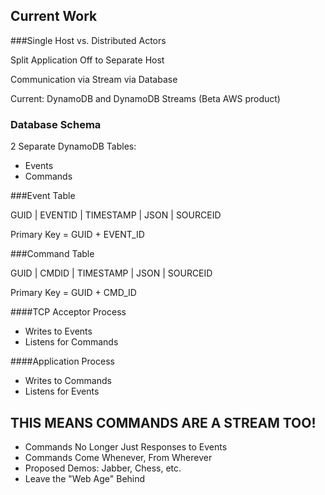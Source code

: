 ## Current Work


###Single Host vs. Distributed Actors

Split Application Off to Separate Host

Communication via Stream via Database

Current: DynamoDB and DynamoDB Streams (Beta AWS product)


### Database Schema

2 Separate DynamoDB Tables: 
  * Events
  * Commands


###Event Table

GUID  | EVENTID |  TIMESTAMP | JSON | SOURCEID

Primary Key = GUID + EVENT_ID


###Command Table

GUID | CMDID  | TIMESTAMP | JSON | SOURCEID

Primary Key = GUID + CMD_ID


####TCP Acceptor Process
  * Writes to Events
  * Listens for Commands


####Application Process
  * Writes to Commands
  * Listens for Events


## THIS MEANS COMMANDS ARE A STREAM TOO!
  * Commands No Longer Just Responses to Events
  * Commands Come Whenever, From Wherever 
  * Proposed Demos: Jabber, Chess, etc.
  * Leave the "Web Age" Behind
